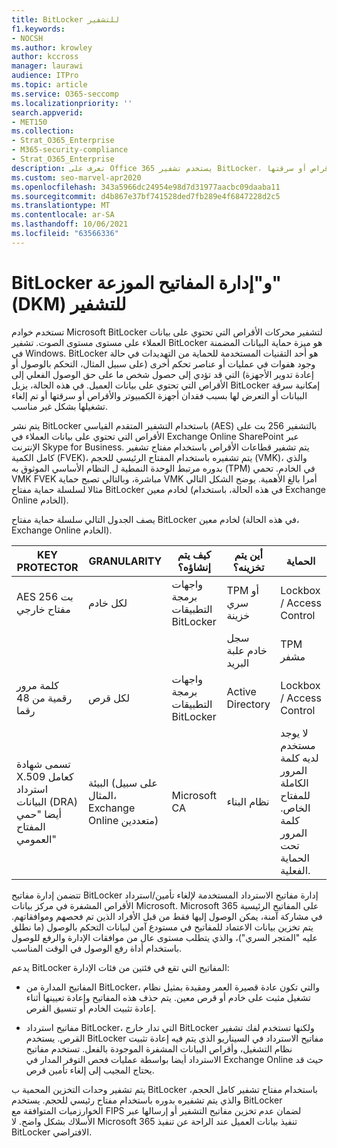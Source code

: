 ```yaml
---
title: BitLocker للتشفير
f1.keywords:
- NOCSH
ms.author: krowley
author: kccross
manager: laurawi
audience: ITPro
ms.topic: article
ms.service: O365-seccomp
ms.localizationpriority: ''
search.appverid:
- MET150
ms.collection:
- Strat_O365_Enterprise
- M365-security-compliance
- Strat_O365_Enterprise
description: تعرف على Office 365 يستخدم تشفير BitLocker، مما يقلل من احتمالية سرقة البيانات بسبب فقدان أجهزة الكمبيوتر والأقراص أو سرقتها.
ms.custom: seo-marvel-apr2020
ms.openlocfilehash: 343a5966dc24954e98d7d31977aacbc09daaba11
ms.sourcegitcommit: d4b867e37bf741528ded7fb289e4f6847228d2c5
ms.translationtype: MT
ms.contentlocale: ar-SA
ms.lasthandoff: 10/06/2021
ms.locfileid: "63566336"
---
```

# <a name="bitlocker-and-distributed-key-manager-dkm-for-encryption"></a>BitLocker و"إدارة المفاتيح الموزعة" (DKM) للتشفير

تستخدم خوادم Microsoft BitLocker لتشفير محركات الأقراص التي تحتوي على بيانات العملاء على مستوى مستوى الصوت. تشفير BitLocker هو ميزة حماية البيانات المضمنة في Windows. BitLocker هو أحد التقنيات المستخدمة للحماية من التهديدات في حالة وجود هفوات في عمليات أو عناصر تحكم أخرى (على سبيل المثال، التحكم بالوصول أو إعادة تدوير الأجهزة) التي قد تؤدي إلى حصول شخص ما على حق الوصول الفعلي إلى الأقراص التي تحتوي على بيانات العميل. في هذه الحالة، يزيل BitLocker إمكانية سرقة البيانات أو التعرض لها بسبب فقدان أجهزة الكمبيوتر والأقراص أو سرقتها أو تم إلغاء تشغيلها بشكل غير مناسب.

يتم نشر BitLocker باستخدام التشفير المتقدم القياسي (AES) بالتشفير 256 بت على الأقراص التي تحتوي على بيانات العملاء في Exchange Online SharePoint عبر الإنترنت Skype for Business. يتم تشفير قطاعات الأقراص باستخدام مفتاح تشفير كامل الكمية (FVEK)، يتم تشفيره باستخدام المفتاح الرئيسي للحجم (VMK)، والذي بدوره مرتبط الوحدة النمطية ل النظام الأساسي الموثوق به (TPM) في الخادم. تحمي VMK FVEK مباشرة، وبالتالي تصبح حماية VMK أمرا بالغ الأهمية. يوضح الشكل التالي مثالا لسلسلة حماية مفتاح BitLocker لخادم معين (في هذه الحالة، باستخدام Exchange Online الخادم).

يصف الجدول التالي سلسلة حماية مفتاح BitLocker لخادم معين (في هذه الحالة، Exchange Online الخادم).

| KEY PROTECTOR | GRANULARITY | كيف يتم إنشاؤه؟ | أين يتم تخزينه؟ | الحماية |
|--------------------------------------------------------------------------------|-------------------------------------------------|----------------|-------------------------|--------------------------------------------------------------------------------------------------|
| AES 256 بت مفتاح خارجي | لكل خادم | واجهات برمجة التطبيقات BitLocker | TPM أو سري خزينة | Lockbox / Access Control |
|  |  |  | سجل خادم علبة البريد | TPM مشفر |
| كلمة مرور رقمية من 48 رقما | لكل قرص | واجهات برمجة التطبيقات BitLocker | Active Directory | Lockbox / Access Control |
| تسمى شهادة X.509 كعامل استرداد البيانات (DRA) أيضا "حمي المفتاح العمومي" | البيئة (على سبيل المثال، Exchange Online متعددين) | Microsoft CA | نظام البناء | لا يوجد مستخدم لديه كلمة المرور الكاملة للمفتاح الخاص. كلمة المرور تحت الحماية الفعلية. |


تتضمن إدارة مفاتيح BitLocker إدارة مفاتيح الاسترداد المستخدمة لإلغاء تأمين/استرداد الأقراص المشفرة في مركز بيانات Microsoft. Microsoft 365 على المفاتيح الرئيسية في مشاركة آمنة، يمكن الوصول إليها فقط من قبل الأفراد الذين تم فحصهم وموافقاتهم. يتم تخزين بيانات الاعتماد للمفاتيح في مستودع آمن لبيانات التحكم بالوصول (ما نطلق عليه "المتجر السري")، والذي يتطلب مستوى عال من موافقات الإدارة والرفع للوصول باستخدام أداة رفع الوصول في الوقت المناسب.

يدعم BitLocker المفاتيح التي تقع في فئتين من فئات الإدارة:

- المفاتيح المدارة من BitLocker، والتي تكون عادة قصيرة العمر ومقيدة بمثيل نظام تشغيل مثبت على خادم أو قرص معين. يتم حذف هذه المفاتيح وإعادة تعيينها أثناء إعادة تثبيت الخادم أو تنسيق القرص.

- مفاتيح استرداد BitLocker، التي تدار خارج BitLocker ولكنها تستخدم لفك تشفير القرص. يستخدم BitLocker مفاتيح الاسترداد في السيناريو الذي يتم فيه إعادة تثبيت نظام التشغيل، وأقراص البيانات المشفرة الموجودة بالفعل. تستخدم مفاتيح الاسترداد أيضا بواسطة عمليات فحص التوفر المدار في Exchange Online حيث قد يحتاج المجيب إلى إلغاء تأمين قرص.

يتم تشفير وحدات التخزين المحمية ب BitLocker باستخدام مفتاح تشفير كامل الحجم، والذي يتم تشفيره بدوره باستخدام مفتاح رئيسي للحجم. يستخدم BitLocker الخوارزميات المتوافقة مع FIPS لضمان عدم تخزين مفاتيح التشفير أو إرسالها عبر الأسلاك بشكل واضح. لا Microsoft 365 تنفيذ بيانات العميل عند الراحة عن تنفيذ BitLocker الافتراضي.

